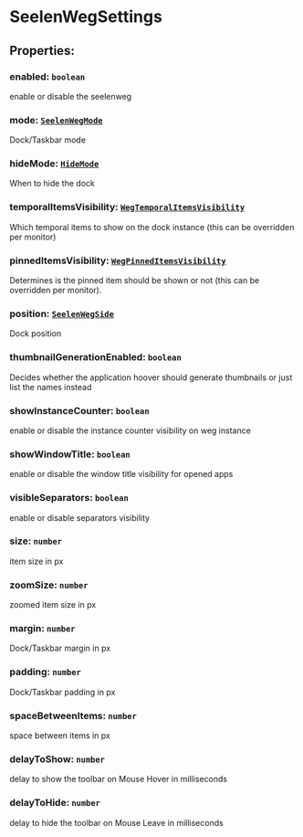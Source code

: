 # **SeelenWegSettings**

## **Properties**:

### enabled: `boolean`

enable or disable the seelenweg

### mode: [`SeelenWegMode`](./SeelenWegMode)

Dock/Taskbar mode

### hideMode: [`HideMode`](./HideMode)

When to hide the dock

### temporalItemsVisibility: [`WegTemporalItemsVisibility`](./WegTemporalItemsVisibility)

Which temporal items to show on the dock instance (this can be overridden per
monitor)

### pinnedItemsVisibility: [`WegPinnedItemsVisibility`](./WegPinnedItemsVisibility)

Determines is the pinned item should be shown or not (this can be overridden per
monitor).

### position: [`SeelenWegSide`](./SeelenWegSide)

Dock position

### thumbnailGenerationEnabled: `boolean`

Decides whether the application hoover should generate thumbnails or just list
the names instead

### showInstanceCounter: `boolean`

enable or disable the instance counter visibility on weg instance

### showWindowTitle: `boolean`

enable or disable the window title visibility for opened apps

### visibleSeparators: `boolean`

enable or disable separators visibility

### size: `number`

item size in px

### zoomSize: `number`

zoomed item size in px

### margin: `number`

Dock/Taskbar margin in px

### padding: `number`

Dock/Taskbar padding in px

### spaceBetweenItems: `number`

space between items in px

### delayToShow: `number`

delay to show the toolbar on Mouse Hover in milliseconds

### delayToHide: `number`

delay to hide the toolbar on Mouse Leave in milliseconds
